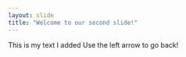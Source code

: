```yaml
---
layout: slide
title: "Welcome to our second slide!"
---
```

This is my text I added
Use the left arrow to go back!
